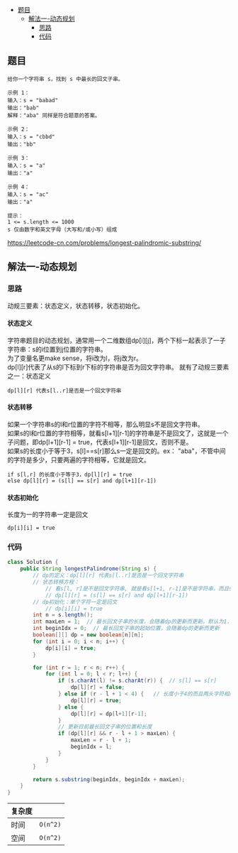 - [题目](#题目)
  - [解法一-动态规划](#解法一-动态规划)
    - [思路](#思路)
    - [代码](#代码)

## 题目
```
给你一个字符串 s，找到 s 中最长的回文子串。

示例 1：
输入：s = "babad"
输出："bab"
解释："aba" 同样是符合题意的答案。

示例 2：
输入：s = "cbbd"
输出："bb"

示例 3：
输入：s = "a"
输出："a"

示例 4：
输入：s = "ac"
输出："a"
 
提示：
1 <= s.length <= 1000
s 仅由数字和英文字母（大写和/或小写）组成
```
https://leetcode-cn.com/problems/longest-palindromic-substring/

## 解法一-动态规划

### 思路
动规三要素：状态定义，状态转移，状态初始化。

#### 状态定义  
字符串题目的动态规划，通常用一个二维数组dp[i][j]，两个下标一起表示了一子字符串：s的i位置到j位置的字符串。  
为了变量名更make sense，将i改为l，将j改为r。  
dp[l][r]代表了从s的l下标到r下标的字符串是否为回文字符串。
就有了动规三要素之一：状态定义  
```
dp[l][r] 代表s[l..r]是否是一个回文字符串
```

#### 状态转移 
如果一个字符串s的l和r位置的字符不相等，那么明显s不是回文字符串。  
如果s的l和r位置的字符相等，就看s[l+1][r-1]的字符串是不是回文了，这就是一个子问题，即dp[l+1][r-1] = true，代表s[l+1][r-1]是回文，否则不是。  
如果s的长度小于等于3，s[l]==s[r]那么s一定是回文的。ex： "aba"，不管中间的字符是多少，只要两遍的字符相等，它就是回文。

```
if s[l,r] 的长度小于等于3，dp[l][r] = true  
else dp[l][r] = (s[l] == s[r] and dp[l+1][r-1])
```

#### 状态初始化
长度为一的字符串一定是回文
```
dp[i][i] = true
```

### 代码
```java
class Solution {
    public String longestPalindrome(String s) {
        // dp的定义：dp[l][r] 代表s[l..r]是否是一个回文字符串
        // 状态转移方程：
            // 看s[l, r]是不是回文字符串, 就是看s[l+1, r-1]是不是字符串，而且s[l] == s[r]
            // dp[l][r] = (s[l] == s[r] and dp[l+1][r-1])
        // dp初始化：单个字符一定是回文
            // dp[i][i] = true
        int n = s.length();
        int maxLen = 1;  // 最长回文子串的长度，会随着dp的更新而更新。默认为1，因为 "ac" 的最长回文子串是 "a"
        int beginIdx = 0;  // 最长回文子串的起始位置，会随着dp的更新而更新
        boolean[][] dp = new boolean[n][n];
        for (int i = 0; i < n; i++) {
            dp[i][i] = true;
        } 

        for (int r = 1; r < n; r++) {
            for (int l = 0; l < r; l++) {
                if (s.charAt(l) != s.charAt(r)) {  // s[l] == s[r]
                    dp[l][r] = false;
                } else if (r - l + 1 < 4) {   // 长度小于4的而且两头字符相同的字符串，一定是回文。ex. "cbbd" 如果不做此if判断，bb会是false
                    dp[l][r] = true;
                } else {
                    dp[l][r] = dp[l+1][r-1];  
                }
                // 更新目前最长回文子串的位置和长度
                if (dp[l][r] && r - l + 1 > maxLen) {
                    maxLen = r - l + 1;
                    beginIdx = l;
                }
            }
        }

        return s.substring(beginIdx, beginIdx + maxLen);
    }
}
```

| 复杂度 |  |
| --- | --- |
| 时间 | `O(n^2)` |
| 空间 | `O(n^2)` |
